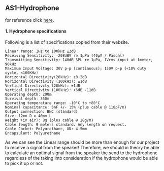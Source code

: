 ## AS1-Hydrophone 
for reference click [here](https://www.aquarianaudio.com/as-1-hydrophone.html).

#### 1. Hydrophone specifications
Following is a list of specifications copied from their website.

    Linear range: 1Hz to 100kHz ±2dB
    Receiving Sensitivity: -208dBV re 1μPa (40μV / Pascal)
    Transmitting Sensitivity: 140dB SPL re 1μPa, 1Vrms input at 1meter, 90kHz
    Maximum Input Voltage: 30V p-p (continuous); 150V p-p (<10% duty cycle, <100KHz)
    Horizontal Directivity(20kHz): ±0.2dB
    Horizontal Directivity (100kHz): ±1dB
    Vertical Directivity (20kHz): ±1dB
    Vertical Directivity (100kHz): +6dB -11dB
    Operating depth: 200m
    Survival depth: 350m
    Operating temperature range: -10°C to +80°C
    Nominal capacitance: 5nF +/- 15% (plus cable @ 118pF/m)
    Output connection: BNC (standard)
    Size: 12mm D x 40mm L
    Weight (in air): 8g (plus cable @ 28g/m)
    Cable length: 9 meters standard. Any length on request.
    Cable Jacket: Polyurethane, OD: 4.5mm
    Encapsulant: Polyurethane

As we can see the Linear range should be more than enough for our project to receive a signal from the speaker! Therefore, we should in theory be able to calculate an optimal signal from the speaker the send to the hydrophone regardless of the taking into consideration if the hydrophone would be able to pick it up or not. 


